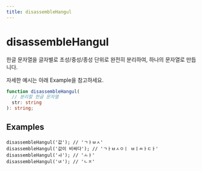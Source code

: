 ```yaml
---
title: disassembleHangul
---
```


# disassembleHangul

한글 문자열을 글자별로 초성/중성/종성 단위로 완전히 분리하여, 하나의 문자열로 만듭니다.

자세한 예시는 아래 Example을 참고하세요.

```typescript
function disassembleHangul(
  // 분리할 한글 문자열
  str: string
): string;
```

## Examples

```tsx
disassembleHangul('값'); // 'ㄱㅏㅂㅅ'
disassembleHangul('값이 비싸다'); // 'ㄱㅏㅂㅅㅇㅣ ㅂㅣㅆㅏㄷㅏ'
disassembleHangul('ㅘ'); // 'ㅗㅏ'
disassembleHangul('ㄵ'); // 'ㄴㅈ'
```
